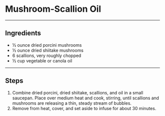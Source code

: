 # Mushroom-Scallion Oil

---

## Ingredients

* ½ ounce dried porcini mushrooms
* ½ ounce dried shiitake mushrooms
* 6 scallions, very roughly chopped
* ½ cup vegetable or canola oil

---

## Steps

1.  Combine dried porcini, dried shiitake, scallions, and oil in a small saucepan. Place over medium heat and cook, stirring, until scallions and mushrooms are releasing a thin, steady stream of bubbles.
1. Remove from heat, cover, and set aside to infuse for about 30 minutes.

